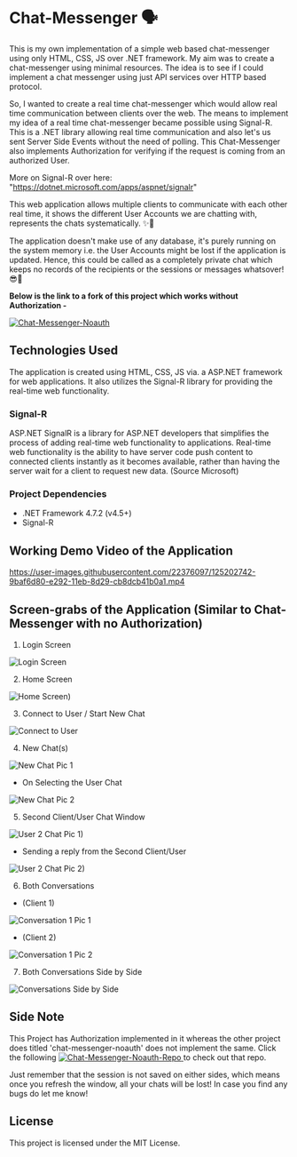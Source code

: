# Chat-Messenger 🗣
This is my own implementation of a simple web based chat-messenger using only HTML, CSS, JS over .NET framework.
My aim was to create a chat-messenger using minimal resources. The idea is to see if I could implement a chat messenger using just API services over HTTP based protocol.

So, I wanted to create a real time chat-messenger which would allow real time communication between clients over the web.
The means to implement my idea of a real time chat-messenger became possible using Signal-R. This is a .NET library allowing real time communication and also let's us sent Server Side Events without the need of polling. This Chat-Messenger also implements Authorization for verifying if the request is coming from an authorized User.

More on Signal-R over here: "https://dotnet.microsoft.com/apps/aspnet/signalr"

This web application allows multiple clients to communicate with each other real time, it shows the different User Accounts we are chatting with, represents the chats systematically. ✨🤩

The application doesn't make use of any database, it's purely running on the system memory i.e. the User Accounts might be lost if the application is updated. 
Hence, this could be called as a completely private chat which keeps no records of the recipients or the sessions or messages whatsover! 😎👥

**Below is the link to a fork of this project which works without Authorization -**

[![Chat-Messenger-Noauth](https://img.shields.io/badge/Github-chat--messenger--noauth-green?label=Github&amp;logo=github)](https://github.com/RaKeerS/chat-messenger-noauth)

## Technologies Used
The application is created using HTML, CSS, JS via. a ASP.NET framework for web applications. It also utilizes the Signal-R library for providing the real-time web functionality.

### Signal-R 
ASP.NET SignalR is a library for ASP.NET developers that simplifies the process of adding real-time web functionality to applications. Real-time web functionality is the ability to have server code push content to connected clients instantly as it becomes available, rather than having the server wait for a client to request new data. (Source Microsoft)

### Project Dependencies
- .NET Framework 4.7.2 (v4.5+)
- Signal-R

## Working Demo Video of the Application

https://user-images.githubusercontent.com/22376097/125202742-9baf6d80-e292-11eb-8d29-cb8dcb41b0a1.mp4

## Screen-grabs of the Application (Similar to Chat-Messenger with no Authorization)

1. Login Screen

![Login Screen](https://user-images.githubusercontent.com/22376097/125202257-6275fe00-e290-11eb-9492-e54177c97343.png)

2. Home Screen

![Home Screen)](https://user-images.githubusercontent.com/22376097/125202282-8afdf800-e290-11eb-895c-8e79da37f01f.png)

3. Connect to User / Start New Chat

![Connect to User](https://user-images.githubusercontent.com/22376097/125202297-9fda8b80-e290-11eb-934c-849dee6c2e1d.png)

4. New Chat(s)

![New Chat Pic 1](https://user-images.githubusercontent.com/22376097/125202343-d31d1a80-e290-11eb-9fc1-62c61a6e16f3.png)

- On Selecting the User Chat

![New Chat Pic 2](https://user-images.githubusercontent.com/22376097/125202362-ed56f880-e290-11eb-9531-9028d85079ab.png)

5. Second Client/User Chat Window

![User 2 Chat Pic 1)](https://user-images.githubusercontent.com/22376097/125202417-1c6d6a00-e291-11eb-8d27-1cefe9f88bf3.png)

- Sending a reply from the Second Client/User

![User 2 Chat Pic 2)](https://user-images.githubusercontent.com/22376097/125202416-1b3c3d00-e291-11eb-9d3f-2f712b1d2607.png)

6. Both Conversations

- (Client 1)

![Conversation 1 Pic 1](https://user-images.githubusercontent.com/22376097/125202471-5e96ab80-e291-11eb-9b76-9544057248f0.png)

- (Client 2)

![Conversation 1 Pic 2](https://user-images.githubusercontent.com/22376097/125202470-5d657e80-e291-11eb-9b2a-53c5e0a7cf6e.png)

7. Both Conversations Side by Side

![Conversations Side by Side](https://user-images.githubusercontent.com/22376097/125202522-956cc180-e291-11eb-9cf6-1b71c7bbbc4e.png)

## Side Note
<p>
  This Project has Authorization implemented in it whereas the other project does titled 'chat-messenger-noauth' does not implement the same.
  Click the following 
  <a href="https://github.com/RaKeerS/chat-messenger-noauth">
    <img src="https://img.shields.io/badge/Github-chat--messenger--noauth-green?label=Github&amp;logo=github" alt="Chat-Messenger-Noauth-Repo">
  </a> to check out that repo.
</p>

Just remember that the session is not saved on either sides, which means once you refresh the window, all your chats will be lost!
In case you find any bugs do let me know!

## License

This project is licensed under the MIT License.
